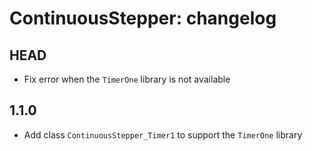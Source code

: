 ContinuousStepper: changelog
============================

HEAD
----

* Fix error when the `TimerOne` library is not available

1.1.0
-----

* Add class `ContinuousStepper_Timer1` to support the `TimerOne` library
